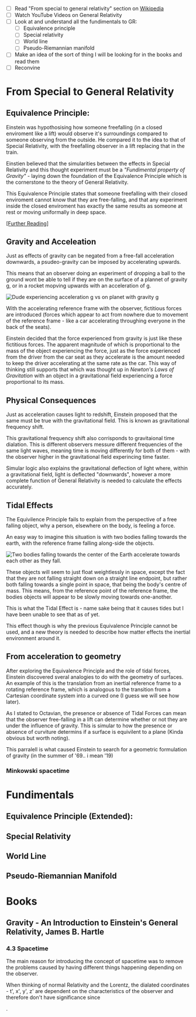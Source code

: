 

- [ ] Read "From special to general relativity" section on [Wikipedia](https://en.wikipedia.org/wiki/Introduction_to_general_relativity#From_special_to_general_relativity)
- [ ] Watch YouTube Videos on General Relativity
- [ ] Look at and understand all the fundimentals to GR:
  - [ ] Equivalence principle
  - [ ] Special relativity
  - [ ] World line
  - [ ] Pseudo-Riemannian manifold
- [ ] Make an idea of the sort of thing I will be looking for in the books and read them
- [ ] Reconvine

# From Special to General Relativity
## Equivalence Principle:
Einstein was hypothosising how someone freefalling  (in a closed enviroment like a lift) would observe it's surroundings compared to someone observing from the outside. He compared it to the idea to that of Special Relativity, with the freefalling observer in a lift replacing that in the train.

Einstien believed that the simularities between the effects in Special Relativity and this thought experiment must be a _"Fundimental property of Gravity"_ - laying down the foundation of the Equivalence Principle which is the cornerstone to the theory of General Relativity.

This Equivalence Principle states that someone freefalling with their closed enviroment cannot know that they are free-falling, and that any experiment inside the closed enviroment has exactly the same results as someone at rest or moving uniformally in deep space.

[[Further Reading]](https://en.wikipedia.org/wiki/Equivalence_principle)

## Gravity and Acceleation
Just as effects of gravity can be negated from a free-fall acceleration downwards, a psudeo-gravity can be imposed by accelerating upwards.

This means that an observer doing an experiment of dropping a ball to the ground wont be able to tell if they are on the surface of a plannet of gravity g, or in a rocket mopving upwards with an acceleration of g. 

![Dude experiencing acceleration g vs on planet with gravity g](https://upload.wikimedia.org/wikipedia/commons/thumb/1/11/Elevator_gravity.svg/236px-Elevator_gravity.svg.png)

With the accelerating reference frame with the observer, fictitious forces are introduced (forces which appear to act from nowhere due to movement of the reference frame - like a car accelerating throughing everyone in the back of the seats).

Einstein decided that the force experienced from gravity is just like these fictitious forces. The apparent magnitude of which is proportional to the mass of the object experiencing the force, just as the force experienced from the driver from the car seat as they accelerate is the amount needed to keep the driver accelerating at the same rate as the car. This way of thinking still supports that which was thought up in _Newton's Laws of Gravitation_ with an object in a gravitational field experiencing a force proportional to its mass.

## Physical Consequences
Just as acceleration causes light to redshift, Einstein proposed that the same must be true with the gravitational field. This is known as gravitational frequency shift.

This gravitational frequency shift also corrisponds to gravitaional time dialation. This is different observers messure different frequencies of the same light waves, meaning time is moving differently for both of them - with the observer higher in the gravitational field experincing time faster.

Simular logic also explains the gravitational deflection of light where, within a gravitational field, light is deflected "downwards", however a more complete function of General Relativity is needed to calculate the effects accurately. 
## Tidal Effects
The Equivilence Principle fails to explain from the perspective of a free falling object, why a person, elsewhere on the body, is feeling a force.

An easy way to imagine this situation is with two bodies falling towards the earth, with the reference frame falling along-side the objects.

![Two bodies falling towards the center of the Earth accelerate towards each other as they fall.
](https://upload.wikimedia.org/wikipedia/commons/thumb/2/2c/Tide_fall.png/150px-Tide_fall.png)

These objects will seem to just float weightlessly in space, except the fact that they are not falling straight down on a straight line endpoint, but rather both falling towards a single point in space, that being the body's centre of mass. This means, from the reference point of the reference frame, the bodies objects will appear to be slowly moving towards one-another.

This is what the Tidal Effect is - name sake being that it causes tides but I have been unable to see that as of yet.

This effect though is why the previous Equivalence Principle cannot be used, and a new theory is needed to describe how matter effects the inertial environment around it.
## From acceleration to geometry
After exploring the Equivalence Principle and the role of tidal forces, Einstein discovered sveral analogies to do with the geometry of surfaces.
An example of this is the translation from an inertial reference frame to a rotating reference frame, which is analogous to the transition from a Cartesian coordinate system into a curved one (I guess we will see how later).

As I stated to Octavian, the presence or absence of Tidal Forces can mean that the observer free-falling in a lift can determine whether or not they are under the influence of gravity. This is simular to how the presence or absence of curviture determins if a surface is equivilent to a plane (Kinda obvious but worth noting).

This parralell is what caused Einstein to search for a geometric formulation of gravity (in the summer of '69.. i mean '19)




### Minkowski spacetime






# Fundimentals
## Equivalence Principle (Extended):

## Special Relativity

## World Line

## Pseudo-Riemannian Manifold


# Books
## Gravity - An Introduction to Einstein's General Relativity, James B. Hartle
### 4.3 Spacetime
The main reason for introducing the concept of spacetime was to remove the problems caused by having different things happening depending on the observer.

When thinking of normal Relativity and the Lorentz, the dialated coordinates - t', x', y', z' are dependent on the characteristics of the observer and therefore don't have significance since 




.

